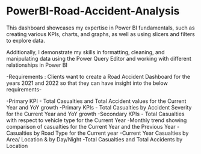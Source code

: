 # PowerBI-Road-Accident-Analysis

This dashboard showcases my expertise in Power BI fundamentals, such as creating various KPIs, charts, and graphs, as well as using slicers and filters to explore data.

Additionally, I demonstrate my skills in formatting, cleaning, and manipulating data using the Power Query Editor and working with different relationships in Power BI

-Requirements :
Clients want to create a Road Accident Dashboard for the years 2021 and 2022 so that they can have insight into the below requirements-

 -Primary KPI - Total Casualties and Total Accident values for the Current Year and YoY growth
 -Primary KPIs - Total Casualties by Accident Severity for the Current Year and YoY growth
 -Secondary KPIs - Total Casualties with respect to vehicle type for the Current Year
 -Monthly trend showing comparison of casualties for the Current Year and the Previous Year
 -Casualties by Road Type for the Current year
 -Current Year Casualties by Area/ Location & by Day/Night
 -Total Casualties and Total Accidents by Location
